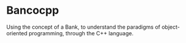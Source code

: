 # Bancocpp
Using the concept of a Bank, to understand the paradigms of object-oriented programming, through the C++ language.
